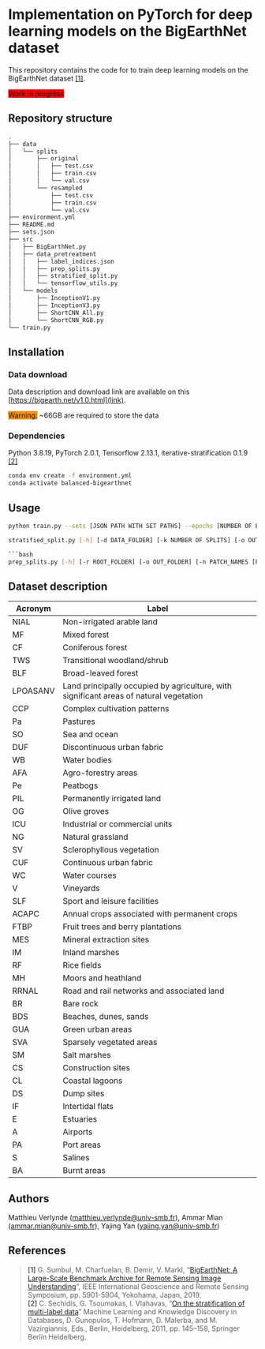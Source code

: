 # Implementation on PyTorch for deep learning models on the BigEarthNet dataset

This repository contains the code for to train deep learning models on the BigEarthNet dataset [[1]](#1).

<span style="background-color:rgb(255, 0, 0)">Work in progress</span>

## Repository structure

```bash
.
├── data
│   └── splits
│       ├── original
│       │   ├── test.csv
│       │   ├── train.csv
│       │   └── val.csv
│       └── resampled
│           ├── test.csv
│           ├── train.csv
│           └── val.csv
├── environment.yml
├── README.md
├── sets.json
├── src
│   ├── BigEarthNet.py
│   ├── data_pretreatment
│   │   ├── label_indices.json
│   │   ├── prep_splits.py
│   │   ├── stratified_split.py
│   │   └── tensorflow_utils.py
│   └── models
│       ├── InceptionV1.py
│       ├── InceptionV3.py
│       ├── ShortCNN_All.py
│       └── ShortCNN_RGB.py
└── train.py
```

## Installation

### Data download
Data description and download link are available on this [https://bigearth.net/v1.0.html](link).

<span style="background-color:rgb(255, 145, 0)">Warning:</span> ~66GB are required to store the data

### Dependencies

Python 3.8.19, PyTorch 2.0.1, Tensorflow 2.13.1, iterative-stratification 0.1.9 [[2]](#2)
```bash
conda env create -f environment.yml
conda activate balanced-bigearthnet
```

## Usage

```bash
python train.py --sets [JSON PATH WITH SET PATHS] --epochs [NUMBER OF EPOCHS] --optim [OPTIIMIZER USED] --lr [FLOAT LEARNING RATE] --loss [LOSS FUNCTION USED] --batch [BATCH SIZE] --finetune [FINETUNING LEVEL] --seed [RANDOM SEED] --storage_path [EVENT STORAGE PATH] --count --rgb
```

```bash
stratified_split.py [-h] [-d DATA_FOLDER] [-k NUMBER OF SPLITS] [-o OUTPUT_FOLDER] [-r ROOT_FOLDER] [-tf FLAG TO CREATE TFRECORD FILES]```

```bash
prep_splits.py [-h] [-r ROOT_FOLDER] [-o OUT_FOLDER] [-n PATCH_NAMES [PATCH_NAMES ...]]
```

## Dataset description

| Acronym  | Label |
|----------|-------|
| NIAL     | Non-irrigated arable land |
| MF       | Mixed forest |
| CF       | Coniferous forest |
| TWS      | Transitional woodland/shrub |
| BLF      | Broad-leaved forest |
| LPOASANV | Land principally occupied by agriculture, with significant areas of natural vegetation |
| CCP      | Complex cultivation patterns |
| Pa       | Pastures |
| SO       | Sea and ocean |
| DUF      | Discontinuous urban fabric |
| WB       | Water bodies |
| AFA      | Agro-forestry areas |
| Pe       | Peatbogs |
| PIL      | Permanently irrigated land |
| OG       | Olive groves |
| ICU      | Industrial or commercial units |
| NG       | Natural grassland |
| SV       | Sclerophyllous vegetation |
| CUF      | Continuous urban fabric |
| WC       | Water courses |
| V        | Vineyards |
| SLF      | Sport and leisure facilities |
| ACAPC    | Annual crops associated with permanent crops |
| FTBP     | Fruit trees and berry plantations |
| MES      | Mineral extraction sites |
| IM       | Inland marshes |
| RF       | Rice fields |
| MH       | Moors and heathland |
| RRNAL    | Road and rail networks and associated land |
| BR       | Bare rock |
| BDS      | Beaches, dunes, sands |
| GUA      | Green urban areas |
| SVA      | Sparsely vegetated areas |
| SM       | Salt marshes |
| CS       | Construction sites |
| CL       | Coastal lagoons |
| DS       | Dump sites |
| IF       | Intertidal flats |
| E        | Estuaries |
| A        | Airports |
| PA       | Port areas |
| S        | Salines |
| BA       | Burnt areas |

## Authors

Matthieu Verlynde ([matthieu.verlynde@univ-smb.fr](mailto:matthieu.verlynde@univ-smb.fr)), Ammar Mian ([ammar.mian@univ-smb.fr](mailto:ammar.mian@univ-smb.fr)), Yajing Yan ([yajing.yan@univ-smb.fr](mailto:yajing.yan@univ-smb.fr))

## References
>  <a id="1">[1]</a>  G. Sumbul, M. Charfuelan, B. Demir, V. Markl, “[BigEarthNet: A Large-Scale Benchmark Archive for Remote Sensing Image Understanding](https://bigearth.net/static/documents/BigEarthNet_IGARSS_2019.pdf)”, IEEE International Geoscience and Remote Sensing Symposium, pp. 5901-5904, Yokohama, Japan, 2019.<br>
>  <a id="2">[2]</a>  C. Sechidis, G. Tsoumakas, I. Vlahavas, “[On the stratification of multi-label data](https://link.springer.com/chapter/10.1007/978-3-642-23808-6_10)” Machine Learning and Knowledge Discovery in Databases, D. Gunopulos, T. Hofmann, D. Malerba, and M. Vazirgiannis, Eds., Berlin, Heidelberg, 2011, pp. 145–158, Springer Berlin Heidelberg.